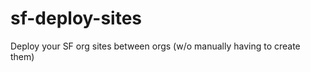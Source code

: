 sf-deploy-sites
===============

Deploy your SF org sites between orgs (w/o manually having to create them)